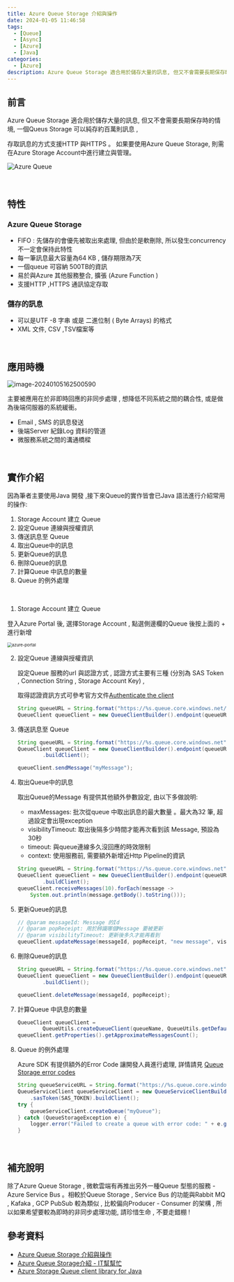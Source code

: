 ```yaml
---
title: Azure Queue Storage 介紹與操作
date: 2024-01-05 11:46:58
tags:
  - [Queue]
  - [Async]
  - [Azure]
  - [Java]
categories:
  - [Azure]
description: Azure Queue Storage 適合用於儲存大量的訊息, 但又不會需要長期保存時的情境, 主要被應用在非同步的訊息交換, 由本篇文章帶你認識如何進行操作已及Queue的原理介紹。
---
```




## 前言

Azure Queue Storage 適合用於儲存大量的訊息, 但又不會需要長期保存時的情境, 一個Queus Storage 可以純存約百萬則訊息 ,

存取訊息的方式支援HTTP 與HTTPS 。 如果要使用Azure Queue Storage, 則需在Azure Storage Account中進行建立與管理。

![Azure Queue](https://3.bp.blogspot.com/-bykMEF0qNHA/WwqssskmT4I/AAAAAAAAgJM/2ujpeckpHlskoBXWooE-Ry5lKaEJ8OuIACLcBGAs/s640/801.jpg)

<br/>

## 特性

### **Azure Queue Storage** 

- FIFO : 先儲存的會優先被取出來處理, 但由於是軟刪除, 所以發生concurrency 不一定會保持此特性
- 每一筆訊息最大容量為64 KB , 儲存期限為7天
- 一個queue 可容納 500TB的資訊
- 易於與Azure 其他服務整合, 擴張 (Azure Function )
- 支援HTTP ,HTTPS 通訊協定存取

### **儲存的訊息**

- 可以是UTF -8 字串 或是 二進位制 ( Byte Arrays) 的格式
- XML 文件, CSV ,TSV檔案等

<br/>

## 應用時機

![image-20240105162500590](https://i.imgur.com/TjyUGl1.jpg)



主要被應用在於非即時回應的非同步處理 , 想降低不同系統之間的耦合性, 或是做為後端伺服器的系統緩衝。

- Email , SMS 的訊息發送
- 後端Server 紀錄Log 資料的管道
- 微服務系統之間的溝通橋樑

<br/>

## 實作介紹

因為筆者主要使用Java 開發 ,接下來Queue的實作皆會已Java 語法進行介紹常用的操作:

1. Storage Account 建立 Queue
2. 設定Queue 連線與授權資訊
3. 傳送訊息至 Queue
4. 取出Queue中的訊息
5. 更新Queue的訊息
6. 刪除Queue的訊息
7. 計算Queue 中訊息的數量
8. Queue 的例外處理

<br/>

1.  Storage Account 建立 Queue 

   登入Azure Portal 後, 選擇Storage Account , 點選側邊欄的Queue 後按上面的 + 進行新增

   <img src="https://i.imgur.com/gTzIb8f.png" alt="azure-portal" style="zoom:67%;" />

2. 設定Queue 連線與授權資訊

   設定Queue 服務的url 與認證方式 , 認證方式主要有三種 (分別為 SAS Token , Connection String , Storage Account Key) , 

   取得認證資訊方式可參考官方文件[Authenticate the client](https://learn.microsoft.com/en-us/java/api/overview/azure/storage-queue-readme?view=azure-java-stable#enqueue-message-into-a-queue) 

   ```java
   String queueURL = String.format("https://%s.queue.core.windows.net/%s", ACCOUNT_NAME, queueName);
   QueueClient queueClient = new QueueClientBuilder().endpoint(queueURL).sasToken(SAS_TOKEN).buildClient();
   ```

3. 傳送訊息至 Queue

   ```java
   String queueURL = String.format("https://%s.queue.core.windows.net", ACCOUNT_NAME);
   QueueClient queueClient = new QueueClientBuilder().endpoint(queueURL).sasToken(SAS_TOKEN).queueName("myqueue")
           .buildClient();
   
   queueClient.sendMessage("myMessage");
   ```

4. 取出Queue中的訊息

   取出Queue的Message 有提供其他額外參數設定, 由以下多做說明:

   - maxMessages: 批次從queue 中取出訊息的最大數量 。最大為32 筆, 超過設定會出現exception 
   - visibilityTimeout: 取出後隔多少時間才能再次看到該 Message, 預設為30秒
   - timeout: 與queue連線多久沒回應的時效限制
   - context: 使用服務前, 需要額外新增近Http Pipeline的資訊

   ```java
   String queueURL = String.format("https://%s.queue.core.windows.net", ACCOUNT_NAME);
   QueueClient queueClient = new QueueClientBuilder().endpoint(queueURL).sasToken(SAS_TOKEN).queueName("myqueue")
           .buildClient();
   queueClient.receiveMessages(10).forEach(message ->
       System.out.println(message.getBody().toString()));
   ```

   

5. 更新Queue的訊息

   ```java
   // @param messageId: Message 的Id
   // @param popReceipt: 用於辨識哪個Message 要被更新
   // @param visibilityTimeout: 更新後多久才能再看到
   queueClient.updateMessage(messageId, popReceipt, "new message", visibilityTimeout);
   ```

   

6. 刪除Queue的訊息

   ```java
   String queueURL = String.format("https://%s.queue.core.windows.net", ACCOUNT_NAME);
   QueueClient queueClient = new QueueClientBuilder().endpoint(queueURL).sasToken(SAS_TOKEN).queueName("myqueue")
           .buildClient();
   
   queueClient.deleteMessage(messageId, popReceipt);
   ```

   

7. 計算Queue 中訊息的數量

   ```java
   QueueClient queueClient =
           QueueUtils.createQueueClient(queueName, QueueUtils.getDefaultConnString());
   queueClient.getProperties().getApproximateMessagesCount();
   ```

   

8. Queue 的例外處理

   Azure SDK 有提供額外的Error Code 讓開發人員進行處理, 詳情請見 [Queue Storage error codes](https://learn.microsoft.com/en-us/rest/api/storageservices/queue-service-error-codes)

   ```java
   String queueServiceURL = String.format("https://%s.queue.core.windows.net", ACCOUNT_NAME);
   QueueServiceClient queueServiceClient = new QueueServiceClientBuilder().endpoint(queueServiceURL)
       .sasToken(SAS_TOKEN).buildClient();
   try {
       queueServiceClient.createQueue("myQueue");
   } catch (QueueStorageException e) {
       logger.error("Failed to create a queue with error code: " + e.getErrorCode());
   }
   ```

   

<br/>

## 補充說明

除了Azure Queue Storage , 微軟雲端有再推出另外一種Queue 型態的服務 - Azure Service Bus 。相較於Queue Storage , Service Bus 的功能與Rabbit MQ , Kafaka , GCP PubSub  較為類似 , 比較偏向Producer - Consumer 的架構 , 所以如果希望要較為即時的非同步處理功能, 請珍惜生命 , 不要走錯棚  !

## 參考資料

- [Azure Queue Storage 介紹與操作](https://dog0416.blogspot.com/2018/05/azure-azure-queue-storage.html)
- [Azure Queue Storage介紹 - IT幫幫忙](https://ithelp.ithome.com.tw/articles/10205084)
- [Azure Storage Queue client library for Java](https://learn.microsoft.com/en-us/java/api/overview/azure/storage-queue-readme?view=azure-java-stable#enqueue-message-into-a-queue)

